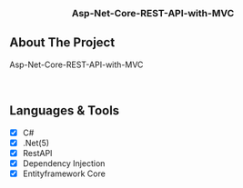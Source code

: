 <div id="top"></div>


<!-- PROJECT LOGO -->
<br />
<div align="center">
  <h3 align="center">Asp-Net-Core-REST-API-with-MVC</h3>
</div>


<!-- ABOUT THE PROJECT -->
## About The Project

Asp-Net-Core-REST-API-with-MVC

<br/>

## Languages & Tools

- [x] C#
- [x] .Net(5)
- [x] RestAPI
- [x] Dependency Injection
- [x] Entityframework Core
